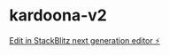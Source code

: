 # kardoona-v2

[Edit in StackBlitz next generation editor ⚡️](https://stackblitz.com/~/github.com/Essouh/kardoona-v2)